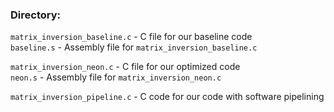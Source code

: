 ### Directory:

```matrix_inversion_baseline.c``` - C file for our baseline code  
```baseline.s``` - Assembly file for ```matrix_inversion_baseline.c```

```matrix_inversion_neon.c``` - C file for our optimized code  
```neon.s``` - Assembly file for ```matrix_inversion_neon.c```

```matrix_inversion_pipeline.c``` - C code for our code with software pipelining
